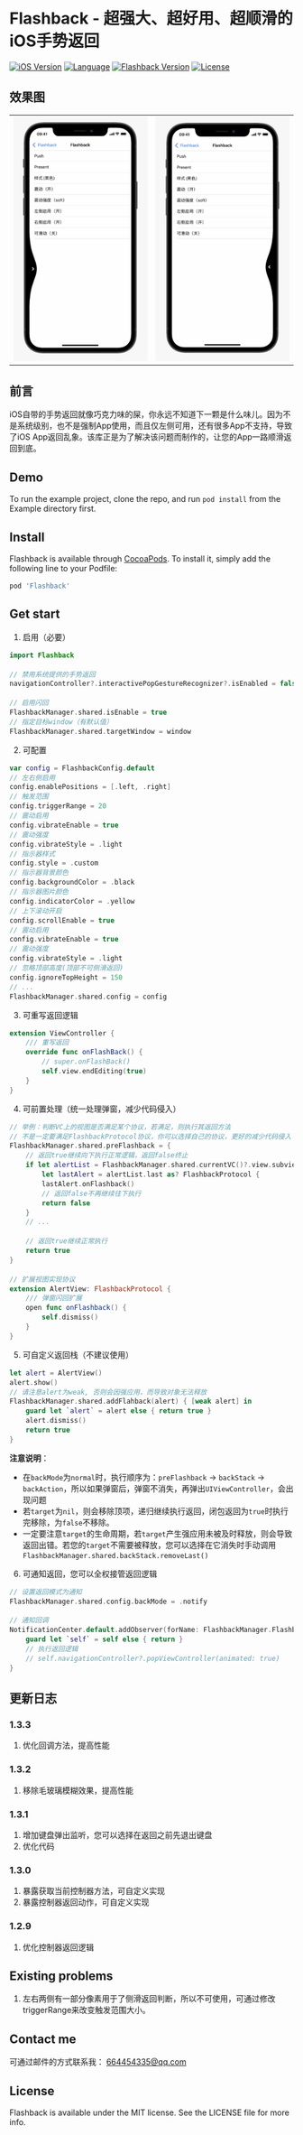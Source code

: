 # Flashback - 超强大、超好用、超顺滑的iOS手势返回
[![iOS Version](https://img.shields.io/badge/iOS-10.0%2B-blueviolet)](https://cocoapods.org/pods/Flashback)
[![Language](https://img.shields.io/badge/swift-5.0-ff501e)](https://cocoapods.org/pods/Flashback)
[![Flashback Version](https://img.shields.io/cocoapods/v/Flashback.svg?style=flat)](https://cocoapods.org/pods/Flashback)
[![License](https://img.shields.io/cocoapods/l/Flashback.svg?style=flat)](https://cocoapods.org/pods/Flashback)

## 效果图

<table>
    <tr>
        <td><img src="./Images/IMG_1595.jpg" /></td>
        <td><img src="./Images/IMG_1596.jpg" /></td>
    </tr>
</table>

## 前言
iOS自带的手势返回就像巧克力味的屎，你永远不知道下一颗是什么味儿。因为不是系统级别，也不是强制App使用，而且仅左侧可用，还有很多App不支持，导致了iOS App返回乱象。该库正是为了解决该问题而制作的，让您的App一路顺滑返回到底。

## Demo
To run the example project, clone the repo, and run `pod install` from the Example directory first.

## Install
Flashback is available through [CocoaPods](https://cocoapods.org). To install
it, simply add the following line to your Podfile:

```ruby
pod 'Flashback'
```

## Get start
1. 启用（必要）
```swift
import Flashback

// 禁用系统提供的手势返回
navigationController?.interactivePopGestureRecognizer?.isEnabled = false

// 启用闪回
FlashbackManager.shared.isEnable = true
// 指定目标window（有默认值）
FlashbackManager.shared.targetWindow = window

```

2. 可配置
```swift
var config = FlashbackConfig.default
// 左右侧启用
config.enablePositions = [.left, .right]
// 触发范围
config.triggerRange = 20
// 震动启用
config.vibrateEnable = true
// 震动强度
config.vibrateStyle = .light
// 指示器样式
config.style = .custom
// 指示器背景颜色
config.backgroundColor = .black
// 指示器图片颜色
config.indicatorColor = .yellow
// 上下滚动开启
config.scrollEnable = true
// 震动启用
config.vibrateEnable = true
// 震动强度
config.vibrateStyle = .light
// 忽略顶部高度(顶部不可侧滑返回)
config.ignoreTopHeight = 150
// ...
FlashbackManager.shared.config = config
```

3. 可重写返回逻辑
```swift
extension ViewController {
    /// 重写返回
    override func onFlashBack() {
        // super.onFlashBack()
        self.view.endEditing(true)
    }
}
```

4. 可前置处理（统一处理弹窗，减少代码侵入）
```swift
// 举例：判断VC上的视图是否满足某个协议，若满足，则执行其返回方法
// 不是一定要满足FlashbackProtocol协议，你可以选择自己的协议，更好的减少代码侵入
FlashbackManager.shared.preFlashback = {
    // 返回true继续向下执行正常逻辑，返回false终止
    if let alertList = FlashbackManager.shared.currentVC()?.view.subviews.filter({ $0 is FlashbackProtocol }),
        let lastAlert = alertList.last as? FlashbackProtocol {
        lastAlert.onFlashback()
        // 返回false不再继续往下执行
        return false
    }
    // ...
    
    // 返回true继续正常执行
    return true
}

// 扩展视图实现协议
extension AlertView: FlashbackProtocol {
    /// 弹窗闪回扩展
    open func onFlashback() {
        self.dismiss()
    }
}

```

5. 可自定义返回栈（不建议使用）
```swift
let alert = AlertView()
alert.show()
// 请注意alert为weak, 否则会因强应用，而导致对象无法释放
FlashbackManager.shared.addFlahback(alert) { [weak alert] in
    guard let `alert` = alert else { return true }
    alert.dismiss()
    return true
}
```

**注意说明**：
- 在`backMode`为`normal`时，执行顺序为：`preFlashback` -> `backStack` -> `backAction`，所以如果弹窗后，弹窗不消失，再弹出`UIViewController`，会出现问题
- 若`target`为`nil`，则会移除顶项，递归继续执行返回，闭包返回为`true`时执行完移除，为`false`不移除。
- 一定要注意`target`的生命周期，若`target`产生强应用未被及时释放，则会导致返回出错。若您的`target`不需要被释放，您可以选择在它消失时手动调用`FlashbackManager.shared.backStack.removeLast()`

6. 可通知返回，您可以全权接管返回逻辑
```swift
// 设置返回模式为通知
FlashbackManager.shared.config.backMode = .notify

// 通知回调
NotificationCenter.default.addObserver(forName: FlashbackManager.FlashbackNotificationName, object: nil, queue: nil) { [weak self] _ in
    guard let `self` = self else { return }
    // 执行返回逻辑
    // self.navigationController?.popViewController(animated: true)
}
```

## 更新日志
### 1.3.3
1. 优化回调方法，提高性能

### 1.3.2
1. 移除毛玻璃模糊效果，提高性能

### 1.3.1
1. 增加键盘弹出监听，您可以选择在返回之前先退出键盘
2. 优化代码

### 1.3.0
1. 暴露获取当前控制器方法，可自定义实现
2. 暴露控制器返回动作，可自定义实现

### 1.2.9
1. 优化控制器返回逻辑

## Existing problems
1. 左右两侧有一部分像素用于了侧滑返回判断，所以不可使用，可通过修改triggerRange来改变触发范围大小。

## Contact me
可通过邮件的方式联系我： 664454335@qq.com

## License
Flashback is available under the MIT license. See the LICENSE file for more info.
